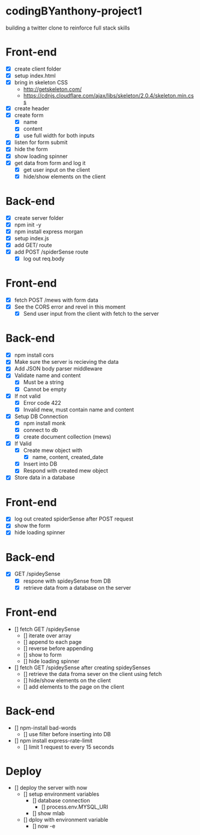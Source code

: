 # codingBYanthony-project1
building a twitter clone to reinforce full stack skills

# Front-end
* [x] create client folder
* [x] setup index.html
* [x] bring in skeleton CSS
    * http://getskeleton.com/
    * https://cdnjs.cloudflare.com/ajax/libs/skeleton/2.0.4/skeleton.min.css
* [x] create header
* [x] create form
    * [x] name
    * [x] content
    * [x] use full width for both inputs
* [x] listen for form submit
* [x] hide the form
* [x] show loading spinner
* [x] get data from form and log it
    * [x] get user input on the client
    * [x] hide/show elements on the client

# Back-end
* [x] create server folder
* [x] npm init -y
* [x] npm install express morgan
* [x] setup index.js
* [x] add GET/ route
* [x] add POST /spiderSense route
    * [x] log out req.body

# Front-end
* [x] fetch POST /mews with form data
* [x] See the CORS error and revel in this moment
    * [x] Send user input from the client with fetch to the server

# Back-end
* [x] npm install cors
* [x] Make sure the server is recieving the data
* [x] Add JSON body parser middleware
* [x] Validate name and content
    * [x] Must be a string
    * [x] Cannot be empty
* [x] If not valid
    * [x] Error code 422
    * [x] Invalid mew, must contain name and content
* [x] Setup DB Connection
    * [x] npm install monk
    * [x] connect to db
    * [x] create document collection (mews)
* [x] If Valid
    * [x] Create mew object with
        * [x] name, content, created_date
    * [x] Insert into DB
    * [x] Respond with created mew object
* [x] Store data in a database

# Front-end
* [x] log out created spiderSense after POST request
* [x] show the form
* [x] hide loading spinner

# Back-end
* [x] GET /spideySense
    * [x] respone with spideySense from DB
    * [x] retrieve data from a database on the server

# Front-end
* [] fetch GET /spideySense
    * [] iterate over array
    * [] append to each page
    * []  reverse before appending
    * []  show to form
    * [] hide loading spinner
* [] fetch GET /spideySense after creating spideySenses
    * [] retrieve the data froma sever on the client using fetch
    * [] hide/show elements on the client
    * [] add elements to the page on the client

# Back-end
* [] npm-install bad-words
    * [] use filter before inserting into DB
* [] npm install express-rate-limit
    * [] limit 1 request to every 15 seconds

# Deploy
* [] deploy the server with now
    * [] setup environment variables
        * [] database connection
            * [] process.env.MYSQL_URI
        * [] show mlab
    * [] dploy with environment variable
        * [] now -e 
